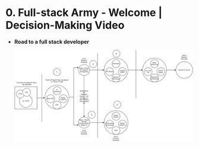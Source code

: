 # 0. Full-stack Army - Welcome | Decision-Making Video

- **Road to a full stack developer**

  ![MERN-stack](./lecture0-diagram.jpg)
